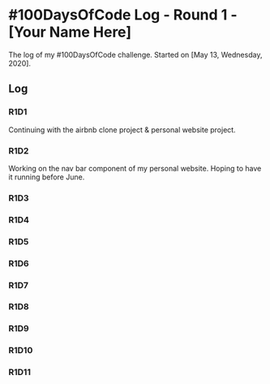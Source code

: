 # #100DaysOfCode Log - Round 1 - [Your Name Here]

The log of my #100DaysOfCode challenge. Started on [May 13, Wednesday, 2020].

## Log

### R1D1

Continuing with the airbnb clone project & personal website project.

### R1D2

Working on the nav bar component of my personal website. Hoping to have it running before June.

### R1D3

### R1D4

### R1D5

### R1D6

### R1D7

### R1D8

### R1D9

### R1D10

### R1D11

